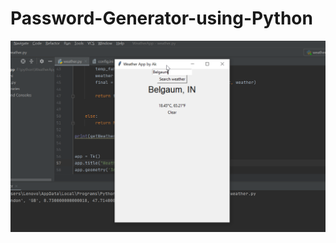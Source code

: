 # Password-Generator-using-Python
![alt text](https://github.com/AkshayKattimani/WeatherApp/blob/main/c5klki106O.png)
